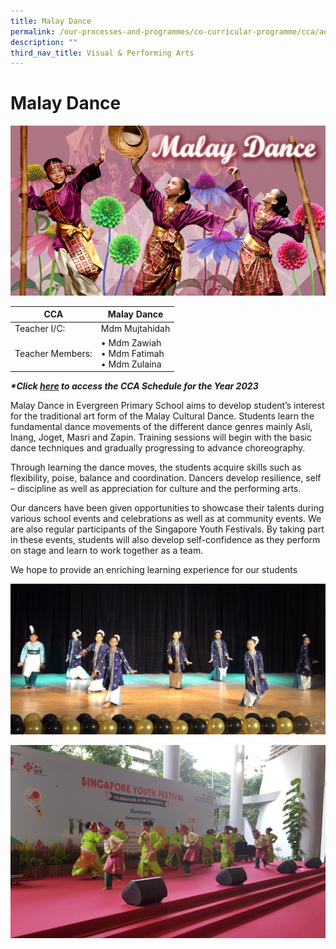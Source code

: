 ```yaml
---
title: Malay Dance
permalink: /our-processes-and-programmes/co-curricular-programme/cca/aesthetics/malay-dance/
description: ""
third_nav_title: Visual & Performing Arts
---
```

# **Malay Dance**

![](/images/malaydance2016.jpg)

| CCA   	| Malay Dance 	|
|---	|---	|
| Teacher I/C:  	| Mdm Mujtahidah 	|
| Teacher Members:  	| • Mdm Zawiah<br>• Mdm Fatimah<br>• Mdm Zulaina 	|


**_\*Click [here](https://docs.google.com/document/d/19yQQeYbcNUBPsW_j2nrgEeGdv8sUMdf_e79um_QsFDM/edit) to access the CCA Schedule for the Year 2023_**  

  

Malay Dance in Evergreen Primary School aims to develop student’s interest for the traditional art form of the Malay Cultural Dance. Students learn the fundamental dance movements of the different dance genres mainly Asli, Inang, Joget, Masri and Zapin. Training sessions will begin with the basic dance techniques and gradually progressing to advance choreography.

Through learning the dance moves, the students acquire skills such as flexibility, poise, balance and coordination. Dancers develop resilience, self – discipline as well as appreciation for culture and the performing arts.

Our dancers have been given opportunities to showcase their talents during various school events and celebrations as well as at community events. We are also regular participants of the Singapore Youth Festivals. By taking part in these events, students will also develop self-confidence as they perform on stage and learn to work together as a team.

We hope to provide an enriching learning experience for our students

![](/images/hari%20raya%202021.jpg)

![](/images/Kampong%20Admiralty_performance.jpg)